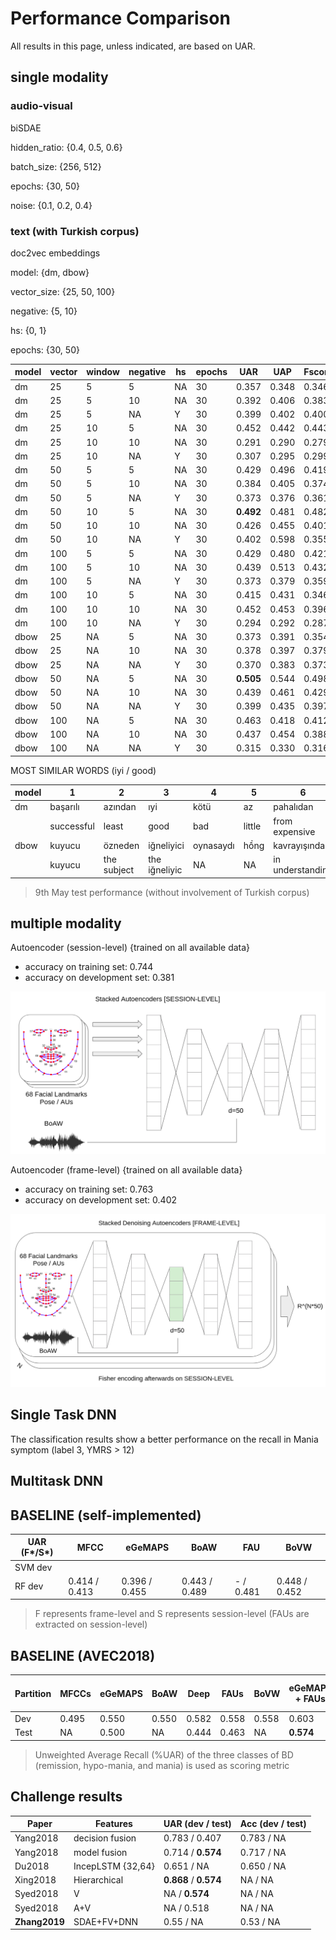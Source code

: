 # Performance Comparison

All results in this page, unless indicated, are based on UAR.

## single modality

### audio-visual

biSDAE

hidden_ratio: {0.4, 0.5, 0.6}

batch_size: {256, 512}

epochs: {30, 50}

noise: {0.1, 0.2, 0.4}


### text (with Turkish corpus)

doc2vec embeddings 

model: {dm, dbow}

vector_size: {25, 50, 100}

negative: {5, 10}

hs: {0, 1}

epochs: {30, 50}

| model | vector | window | negative | hs | epochs | UAR | UAP | Fscore | 
| --    | --     | --     | --       | -  | --     | --  | --  | -- |
| dm    | 25   | 5  | 5  | NA | 30 | 0.357 | 0.348 | 0.346 |
| dm    | 25   | 5  | 10 | NA | 30 | 0.392 | 0.406 | 0.383 |
| dm    | 25   | 5  | NA | Y  | 30 | 0.399 | 0.402 | 0.400 |
| dm    | 25   | 10 | 5  | NA | 30 | 0.452 | 0.442 | 0.443 |
| dm    | 25   | 10 | 10 | NA | 30 | 0.291 | 0.290 | 0.279 |
| dm    | 25   | 10 | NA | Y  | 30 | 0.307 | 0.295 | 0.299 |
| dm    | 50   | 5  | 5  | NA | 30 | 0.429 | 0.496 | 0.419 |
| dm    | 50   | 5  | 10 | NA | 30 | 0.384 | 0.405 | 0.374 |
| dm    | 50   | 5  | NA | Y  | 30 | 0.373 | 0.376 | 0.361 |
| dm    | 50   | 10 | 5  | NA | 30 | **0.492** | 0.481 | 0.482 |
| dm    | 50   | 10 | 10 | NA | 30 | 0.426 | 0.455 | 0.401 |
| dm    | 50   | 10 | NA | Y  | 30 | 0.402 | 0.598 | 0.355 |
| dm    | 100  | 5  | 5  | NA | 30 | 0.429 | 0.480 | 0.421 |
| dm    | 100  | 5  | 10 | NA | 30 | 0.439 | 0.513 | 0.432 |
| dm    | 100  | 5  | NA | Y  | 30 | 0.373 | 0.379 | 0.359 |
| dm    | 100  | 10 | 5  | NA | 30 | 0.415 | 0.431 | 0.346 |
| dm    | 100  | 10 | 10 | NA | 30 | 0.452 | 0.453 | 0.396 | 
| dm    | 100  | 10 | NA | Y  | 30 | 0.294 | 0.292 | 0.287 |
| dbow  | 25   | NA | 5  | NA | 30 | 0.373 | 0.391 | 0.354 |
| dbow  | 25   | NA | 10 | NA | 30 | 0.378 | 0.397 | 0.379 |
| dbow  | 25   | NA | NA | Y  | 30 | 0.370 | 0.383 | 0.373 |
| dbow  | 50   | NA | 5  | NA | 30 | **0.505** | 0.544 | 0.498 |
| dbow  | 50   | NA | 10 | NA | 30 | 0.439 | 0.461 | 0.429 |
| dbow  | 50   | NA | NA | Y  | 30 | 0.399 | 0.435 | 0.397 |
| dbow  | 100  | NA | 5  | NA | 30 | 0.463 | 0.418 | 0.412 |
| dbow  | 100  | NA | 10 | NA | 30 | 0.437 | 0.454 | 0.388 |
| dbow  | 100  | NA | NA | Y  | 30 | 0.315 | 0.330 | 0.316 |



MOST SIMILAR WORDS (iyi / good)

| model | 1 | 2 | 3 | 4 | 5 | 6 | 7 | 8 |
| --    | - | - | - | - | - | - | - | - |
| dm    | başarılı | azından | ıyi | kötü | az | pahalıdan | gelişmişe | sağlıklısı | basitinden | 
|       | successful | least | good | bad | little | from expensive | advanced to | healthiest | from simple | 
| dbow  | kuyucu | özneden | iğneliyici | oynasaydı | hồng | kavrayışında | kümesinin | kirpiklerden |
|       | kuyucu | the subject | the iğneliyic | NA | NA | in understanding | set of | the lash |

> 9th May test performance (without involvement of Turkish corpus)

## multiple modality

Autoencoder (session-level) {trained on all available data}

* accuracy on training set: 0.744
* accuracy on development set: 0.381

![](../images/models/structure_session.png)

Autoencoder (frame-level) {trained on all available data}

* accuracy on training set: 0.763
* accuracy on development set: 0.402

![](../images/models/structure_frame.png)

## Single Task DNN

The classification results show a better performance on the recall in Mania symptom (label 3, YMRS > 12)

## Multitask DNN


## BASELINE (self-implemented)

| UAR (F\*/S\*) | MFCC        | eGeMAPS     | BoAW        | FAU       | BoVW        |
| --            | --          | --          | --          | --        | --          |
| SVM dev       |      |
| RF dev        | 0.414 / 0.413 | 0.396 / 0.455 | 0.443 / 0.489 | - / 0.481 | 0.448 / 0.452 |

> F represents frame-level and S represents session-level (FAUs are extracted on session-level)


## BASELINE (AVEC2018)

| Partition | MFCCs | eGeMAPS | BoAW | Deep | FAUs | BoVW | eGeMAPS + FAUs | Deep + FAUs | 
| --        | --    | --      | --   | --   | --   | --   | --             | --          |
| Dev       | 0.495 | 0.550   | 0.550| 0.582| 0.558| 0.558| 0.603          | **0.635**   |
| Test      | NA    | 0.500   | NA   | 0.444| 0.463| NA   | **0.574**      | 0.444       |

> Unweighted Average Recall (%UAR) of the three classes of BD (remission, hypo-mania, and mania) is used as scoring metric

## Challenge results

| Paper         | Features          | UAR (dev / test)      | Acc (dev / test) | 
| --            | --                | --                    | --               |
| Yang2018      | decision fusion   | 0.783 / 0.407         | 0.783 / NA       |
| Yang2018      | model fusion      | 0.714 / **0.574**     | 0.717 / NA       |
| Du2018        | IncepLSTM {32,64} | 0.651 / NA            | 0.650 / NA       |
| Xing2018      | Hierarchical      | **0.868** / **0.574** | NA / NA          |
| Syed2018      | V                 | NA / **0.574**        | NA / NA          |
| Syed2018      | A+V               | NA / 0.518            | NA / NA          |
| **Zhang2019** | SDAE+FV+DNN       | 0.55 / NA             | 0.53 / NA        |
